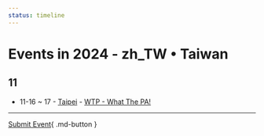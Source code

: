 ```yaml
---
status: timeline
---
```


# Events in 2024 - zh_TW • Taiwan

## 11

- 11-16 ~ 17 - [Taipei](Taipei.md) - [WTP - What The PA!](what-the-pa.md)


---

[Submit Event](https://github.com/swingdance/events/issues/new?assignees=&labels=add+event&projects=&template=02-add_entity.yml&title=Add%20Event%3A%20zh_TW%20%E2%80%A2%20%3CName%3E&region=zh_TW&province=&city=&org_id=){ .md-button }
